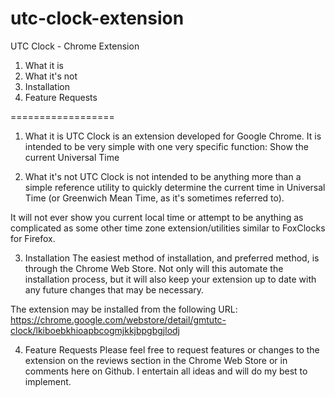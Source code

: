 utc-clock-extension
===================

UTC Clock - Chrome Extension

1. What it is
2. What it's not
3. Installation
4. Feature Requests

==================

1. What it is
UTC Clock is an extension developed for Google Chrome. It is intended to be very simple with one very specific function:
Show the current Universal Time

2. What it's not
UTC Clock is not intended to be anything more than a simple reference utility to quickly determine the current time in Universal Time (or Greenwich Mean Time, as it's sometimes referred to).

It will not ever show you current local time or attempt to be anything as complicated as some other time zone extension/utilities similar to FoxClocks for Firefox. 

3. Installation
The easiest method of installation, and preferred method, is through the Chrome Web Store. Not only will this automate the installation process, but it will also keep your extension up to date with any future changes that may be necessary. 

The extension may be installed from the following URL:
https://chrome.google.com/webstore/detail/gmtutc-clock/lkiboebkhioapbcogmjkkjbpgbgjlodj

4. Feature Requests
Please feel free to request features or changes to the extension on the reviews section in the Chrome Web Store or in comments here on Github. I entertain all ideas and will do my best to implement. 
